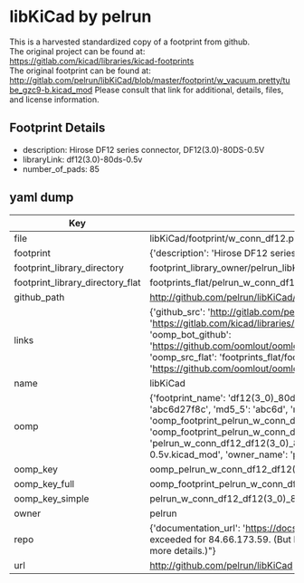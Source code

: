 # libKiCad by pelrun  
This is a harvested standardized copy of a footprint from github.  
The original project can be found at:  
https://gitlab.com/kicad/libraries/kicad-footprints  
The original footprint can be found at:
http://gitlab.com/pelrun/libKiCad/blob/master/footprint/w_vacuum.pretty/tube_gzc9-b.kicad_mod
Please consult that link for additional, details, files, and license information.  
## Footprint Details
* description: Hirose DF12 series connector, DF12(3.0)-80DS-0.5V  
* libraryLink: df12(3.0)-80ds-0.5v  
* number_of_pads: 85  
## yaml dump  
| Key | Value |  
| --- | --- |  
| file | libKiCad/footprint/w_conn_df12.pretty/df12(3.0)-80ds-0.5v.kicad_mod |  
| footprint | {'description': 'Hirose DF12 series connector, DF12(3.0)-80DS-0.5V', 'libraryLink': 'df12(3.0)-80ds-0.5v', 'number_of_pads': 85} |  
| footprint_library_directory | footprint_library_owner/pelrun_libKiCad |  
| footprint_library_directory_flat | footprints_flat/pelrun_w_conn_df12_df12(3_0)_80ds_0_5v/working |  
| github_path | http://github.com/pelrun/libKiCad/blob/master/footprint/w_conn_df12.pretty/df12(3.0)-80ds-0.5v.kicad_mod |  
| links | {'github_src': 'http://gitlab.com/pelrun/libKiCad/blob/master/footprint/w_vacuum.pretty/tube_gzc9-b.kicad_mod', 'github_src_repo': 'https://gitlab.com/kicad/libraries/kicad-footprints', 'oomp_bot': 'footprints/pelrun_w_conn_df12_df12(3_0)_80ds_0_5v/working', 'oomp_bot_github': 'https://github.com/oomlout/oomlout_oomp_footprint_bot/tree/main/footprints/pelrun_w_conn_df12_df12(3_0)_80ds_0_5v/working', 'oomp_src_flat': 'footprints_flat/footprints_flat/pelrun_w_conn_df12_df12(3_0)_80ds_0_5v/working', 'oomp_src_flat_github': 'https://github.com/oomlout/oomlout_oomp_footprint_src/tree/main/footprints_flat/pelrun_w_conn_df12_df12(3_0)_80ds_0_5v/working'} |  
| name | libKiCad |  
| oomp | {'footprint_name': 'df12(3_0)_80ds_0_5v', 'library_name': 'w_conn_df12', 'md5': 'abc6d27f8cf2bc3a76218777b9ee71ac', 'md5_10': 'abc6d27f8c', 'md5_5': 'abc6d', 'md5_6': 'abc6d2', 'oomp_key': 'oomp_pelrun_w_conn_df12_df12(3_0)_80ds_0_5v', 'oomp_key_extra': 'oomp_footprint_pelrun_w_conn_df12_df12(3_0)_80ds_0_5v', 'oomp_key_full': 'oomp_footprint_pelrun_w_conn_df12_df12(3_0)_80ds_0_5v_abc6d2', 'oomp_key_simple': 'pelrun_w_conn_df12_df12(3_0)_80ds_0_5v', 'original_filename': 'libKiCad/footprint/w_conn_df12.pretty/df12(3.0)-80ds-0.5v.kicad_mod', 'owner_name': 'pelrun'} |  
| oomp_key | oomp_pelrun_w_conn_df12_df12(3_0)_80ds_0_5v |  
| oomp_key_full | oomp_footprint_pelrun_w_conn_df12_df12(3_0)_80ds_0_5v |  
| oomp_key_simple | pelrun_w_conn_df12_df12(3_0)_80ds_0_5v |  
| owner | pelrun |  
| repo | {'documentation_url': 'https://docs.github.com/rest/overview/resources-in-the-rest-api#rate-limiting', 'message': "API rate limit exceeded for 84.66.173.59. (But here's the good news: Authenticated requests get a higher rate limit. Check out the documentation for more details.)"} |  
| url | http://github.com/pelrun/libKiCad |  

